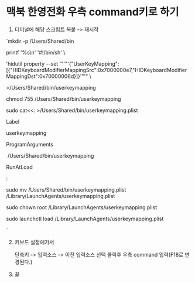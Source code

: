 

# 맥북 한영전화 우측 command키로 하기

1. 터미널에 해당 스크립트 복붙 -> 재시작

`mkdir -p /Users/Shared/bin

printf '%s\n' '#!/bin/sh' \

  'hidutil property --set '"'"'{"UserKeyMapping":[{"HIDKeyboardModifierMappingSrc":0x7000000e7,"HIDKeyboardModifierMappingDst":0x70000006d}]}'"'" \

  \>/Users/Shared/bin/userkeymapping

chmod 755 /Users/Shared/bin/userkeymapping

sudo cat<<: >/Users/Shared/bin/userkeymapping.plist

<?xml version="1.0" encoding="UTF-8"?>

<!DOCTYPE plist PUBLIC "-//Apple//DTD PLIST 1.0//EN" "http://www.apple.com/DTDs/PropertyList-1.0.dtd">

<plist version="1.0">

<dict>

  <key>Label</key>

  <string>userkeymapping</string>

  <key>ProgramArguments</key>

  <array>

​    <string>/Users/Shared/bin/userkeymapping</string>

  </array>

  <key>RunAtLoad</key>

  <true/>

</dict>

</plist>

:

sudo mv /Users/Shared/bin/userkeymapping.plist /Library/LaunchAgents/userkeymapping.plist

sudo chown root /Library/LaunchAgents/userkeymapping.plist

sudo launchctl load /Library/LaunchAgents/userkeymapping.plist

`



2. 키보드 설정에가서 

   단축키 -> 입력소스 -> 이전 입력소스 선택 클릭후 우측 command 입력(F18로 변경된다.)

3. 끝